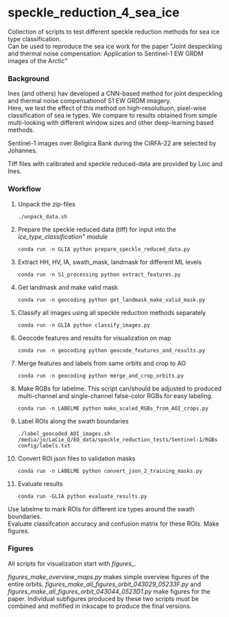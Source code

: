 # speckle_reduction_4_sea_ice

Collection of scripts to test different speckle reduction methods for sea ice type classification.  
Can be used to reproduce the sea ice work for the paper "Joint despeckling and thermal noise compensation: Application to Sentinel-1 EW GRDM images of the Arctic"


### Background
Ines (and others) hav developed a CNN-based method for joint despeckling and thermal noise compensationof S1 EW GRDM imagery.  
Here, we test the effect of this method on high-resolutiuon, pixel-wise classification of sea ie types. We compare to results obtained from simple multi-looking with different window sizes and other deep-learning based methods.

Sentinel-1 images over Beligica Bank during the CIRFA-22 are selected by Johannes.

Tiff files with calibrated and speckle reduced-data are provided by Loic and Ines.


### Workflow

1. Unpack the zip-files

       ./unpack_data.sh

2. Prepare the speckle reduced data (tiff) for input into the *ice_type_classification" module*

       conda run -n GLIA python prepare_speckle_reduced_data.py

3. Extract HH, HV, IA, swath_mask, landmask for different ML levels

       conda run -n S1_processing python extract_features.py

4. Get landmask and make valid mask

       conda run -n geocoding python get_landmask_make_valid_mask.py

5. Classify all images using all speckle reduction methods separately

       conda run -n GLIA python classify_images.py

6. Geocode features and results for visualization on map

       conda run -n geocoding python geocode_features_and_results.py

7. Merge features and labels from same orbits and crop to AO

       conda run -n geocoding python merge_and_crop_orbits.py

8. Make RGBs for labelme. This script can/should be adjusted to produced multi-channel and single-channel false-color RGBs for easy labeling.

       conda run -n LABELME python make_scaled_RGBs_from_AOI_crops.py 

9. Label ROIs along the swath boundaries

       ./label_geocoded_AOI_images.sh /media/jo/LaCie_Q/EO_data/speckle_reduction_tests/Sentinel-1/RGBs config/labels.txt 

10. Convert ROI json files to validation masks

        conda run -n LABELME python convert_json_2_training_masks.py

12. Evaluate results

        conda run -GLIA python evaluate_results.py




Use labelme to mark ROIs for different ice types around the swath boundaries.  
Evaluate classifcation accuracy and confusion matrix for these ROIs.
Make figures.



### Figures

All scripts for visualization start with *figures_*.  

*figures_make_overview_maps.py* makes simple overview figures of the entire orbits.
*figures_make_all_figures_orbit_043029_05233F.py* and *figures_make_all_figures_orbit_043044_0523D1.py* make figures for the paper. Individual subfigures produced by these two scripts must be combined and mofified in inkscape to produce the final versions.


